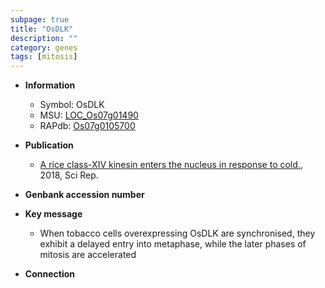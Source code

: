 ```yaml
---
subpage: true
title: "OsDLK"
description: ""
category: genes
tags: [mitosis]
---
```


* **Information**  
    + Symbol: OsDLK  
    + MSU: [LOC_Os07g01490](http://rice.plantbiology.msu.edu/cgi-bin/ORF_infopage.cgi?orf=LOC_Os07g01490)  
    + RAPdb: [Os07g0105700](http://rapdb.dna.affrc.go.jp/viewer/gbrowse_details/irgsp1?name=Os07g0105700)  

* **Publication**  
    + [A rice class-XIV kinesin enters the nucleus in response to cold.](http://www.ncbi.nlm.nih.gov/pubmed?term=A+rice+class-XIV+kinesin+enters+the+nucleus+in+response+to+cold.%5BTitle%5D), 2018, Sci Rep.

* **Genbank accession number**  

* **Key message**  
    + When tobacco cells overexpressing OsDLK are synchronised, they exhibit a delayed entry into metaphase, while the later phases of mitosis are accelerated

* **Connection**  



